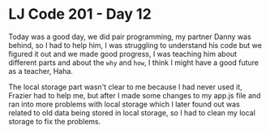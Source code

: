 

# LJ Code 201 - Day 12


Today was a good day, we did pair programming, my partner Danny was behind, so I had to help him, I was struggling to understand his code but we figured it out and we made good progress, I was teaching him about different parts and about the `why` and `how`, I think I might have a good future as a teacher, Haha.

The local storage part wasn't clear to me because I had never used it,
Frazier had to help me, but after I made some changes to my app.js file and ran into more problems with local storage which I later found out was related to old data being stored in local storage, so I had to clean my local storage to fix the problems.
